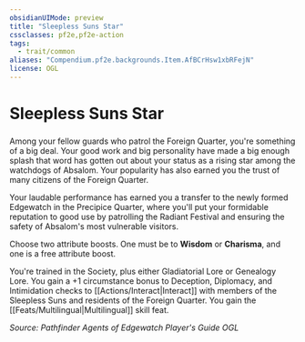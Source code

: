 ```yaml
---
obsidianUIMode: preview
title: "Sleepless Suns Star"
cssclasses: pf2e,pf2e-action
tags:
  - trait/common
aliases: "Compendium.pf2e.backgrounds.Item.AfBCrHsw1xbRFejN"
license: OGL
---
```

# Sleepless Suns Star

### 






Among your fellow guards who patrol the Foreign Quarter, you're something of a big deal. Your good work and big personality have made a big enough splash that word has gotten out about your status as a rising star among the watchdogs of Absalom. Your popularity has also earned you the trust of many citizens of the Foreign Quarter.

Your laudable performance has earned you a transfer to the newly formed Edgewatch in the Precipice Quarter, where you'll put your formidable reputation to good use by patrolling the Radiant Festival and ensuring the safety of Absalom's most vulnerable visitors.

Choose two attribute boosts. One must be to **Wisdom** or **Charisma**, and one is a free attribute boost.

You're trained in the Society, plus either Gladiatorial Lore or Genealogy Lore. You gain a +1 circumstance bonus to Deception, Diplomacy, and Intimidation checks to [[Actions/Interact|Interact]] with members of the Sleepless Suns and residents of the Foreign Quarter. You gain the [[Feats/Multilingual|Multilingual]] skill feat.

*Source: Pathfinder Agents of Edgewatch Player's Guide*
*OGL*